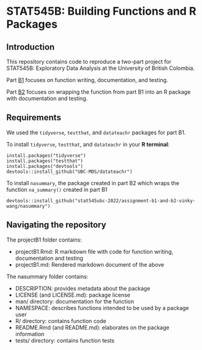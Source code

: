 # STAT545B: Building Functions and R Packages

## Introduction
This repository contains code to reproduce a two-part project for STAT545B: Exploratory Data Analysis at the University of British Colombia.

Part [B1](https://stat545.stat.ubc.ca/assignments/assignment-b1/) focuses on function writing, documentation, and testing.

Part [B2](https://stat545.stat.ubc.ca/assignments/assignment-b2/) focuses on wrapping the function from part B1 into an R package with documentation and testing. 


## Requirements
We used the `tidyverse`, `testthat`, and `datateachr` packages for part B1. 

To install `tidyverse`, `testthat`, and `datateachr` in your **R terminal**:

```{r}
install.packages("tidyverse")
install.packages("testthat")
install.packages("devtools")
devtools::install_github("UBC-MDS/datateachr")
```

To install `nasummary`, the package created in part B2 which wraps the function `na_summary()` created in part B1

```{r}
devtools::install_github("stat545ubc-2022/assignment-b1-and-b2-vinky-wang/nasummary")
```


## Navigating the repository

The projectB1 folder contains: 

- projectB1.Rmd: R markdown file with code for function writing, documentation and testing
- projectB1.md: Rendered markdown document of the above
  
The nasummary folder contains: 

- DESCRIPTION: provides metadata about the package
- LICENSE (and LICENSE.md): package license
- man/ directory: documentation for the function
- NAMESPACE: describes functions intended to be used by a package user 
- R/ directory: contains function code
- README.Rmd (and README.md): elaborates on the package information
- tests/ directory: contains function tests

